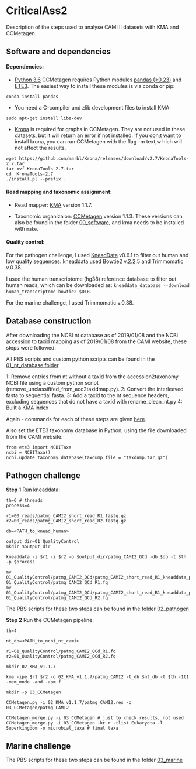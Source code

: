 # CriticalAss2
Description of the steps used to analyse CAMI II datasets with KMA and CCMetagen.


## Software and dependencies

#### Dependencies:

  * [Python 3.6](https://www.python.org/downloads/)
CCMetagen requires Python modules [pandas (>0.23)](https://pandas.pydata.org/) and [ETE3](http://etetoolkit.org/). The easiest way to install these modules is via conda or pip:

`conda install pandas`

  * You need a C-compiler and zlib development files to install KMA:

`sudo apt-get install libz-dev`


  * [Krona](https://github.com/marbl/Krona) is required for graphs in CCMetagen. They are not used in these datasets, but it will return an error if not installed. If you don;t want to install krona, you can run CCMetagen with the flag -m text,w hich will not affect the results.

```
wget https://github.com/marbl/Krona/releases/download/v2.7/KronaTools-2.7.tar
tar xvf KronaTools-2.7.tar 
cd  KronaTools-2.7
./install.pl --prefix . 
```

#### Read mapping and taxonomic assignment:

 * Read mapper: [KMA](https://bitbucket.org/genomicepidemiology/kma) version 1.1.7.

 * Taxonomic organizaion: [CCMetagen](https://github.com/vrmarcelino/CCMetagen) version 1.1.3.
These versions can also be found in the folder [00_software](https://github.com/vrmarcelino/CriticalAss2/tree/master/00_software), and kma needs to be installed with `make`.


#### Quality control:

For the pathogen challenge, I used [KneadData](http://huttenhower.sph.harvard.edu/kneaddata) v0.6.1 to filter out human and low quality sequences.
kneaddata used Bowtie2 v.2.2.5 and Trimmomatic v.0.38.

I used the human transcriptome (hg38) reference database to filter out human reads, which can be downloaded as: `kneaddata_database --download human_transcriptome bowtie2 $DIR`. 

For the marine challenge, I used Trimmomatic v.0.38.



## Database construction

After downloading the NCBI nt database as of 2019/01/08 and the NCBI accession to taxid mapping as of 2019/01/08 from the CAMI website, these steps were followed:

All PBS scripts and custom python scripts can be found in the [01_nt_database folder](https://github.com/vrmarcelino/CriticalAss2/tree/master/01_nt_database).

1: Remove entries from nt without a taxid from the accession2taxonomy NCBI file using a custom python script (remove_unclassififed_from_acc2taxidmap.py).
2: Convert the interleaved fasta to sequential fasta.
3: Add a taxid to the nt sequence headers, excluding sequences that do not have a taxid with rename_clean_nt.py
4: Built a KMA index

Again - commands for each of these steps are given [here](https://github.com/vrmarcelino/CriticalAss2/tree/master/01_nt_database).


Also set the ETE3 taxonomy database in Python, using the file downloaded from the CAMI website:

```
from ete3 import NCBITaxa
ncbi = NCBITaxa()
ncbi.update_taxonomy_database(taxdump_file = "taxdump.tar.gz")
```


## Pathogen challenge


**Step 1** Run kneaddata:
```
th=6 # threads
process=4

r1=00_reads/patmg_CAMI2_short_read_R1.fastq.gz
r2=00_reads/patmg_CAMI2_short_read_R2.fastq.gz

db=<PATH_to_knead_human>

output_dir=01_QualityControl
mkdir $output_dir

kneaddata -i $r1 -i $r2 -o $output_dir/patmg_CAMI2_QCd -db $db -t $th -p $process

mv 01_QualityControl/patmg_CAMI2_QCd/patmg_CAMI2_short_read_R1_kneaddata_paired_1.fastq 01_QualityControl/patmg_CAMI2_QCd_R1.fq
mv 01_QualityControl/patmg_CAMI2_QCd/patmg_CAMI2_short_read_R1_kneaddata_paired_2.fastq 01_QualityControl/patmg_CAMI2_QCd_R2.fq
```

The PBS scripts for these two steps can be found in the folder [02_pathogen](https://github.com/vrmarcelino/CriticalAss2/tree/master/02_pathogen)


**Step 2** Run the CCMetagen pipeline:
```
th=4

nt_db=<PATH_to_ncbi_nt_cami>

r1=01_QualityControl/patmg_CAMI2_QCd_R1.fq
r2=01_QualityControl/patmg_CAMI2_QCd_R2.fq

mkdir 02_KMA_v1.1.7

kma -ipe $r1 $r2 -o 02_KMA_v1.1.7/patmg_CAMI2 -t_db $nt_db -t $th -1t1 -mem_mode -and -apm f

mkdir -p 03_CCMetagen

CCMetagen.py -i 02_KMA_v1.1.7/patmg_CAMI2.res -o 03_CCMetagen/patmg_CAMI2

CCMetagen_merge.py -i 03_CCMetagen # just to check results, not used
CCMetagen_merge.py -i 03_CCMetagen -kr r -tlist Eukaryota -l Superkingdom -o microbial_taxa # final taxa
```



## Marine challenge

The PBS scripts for these two steps can be found in the folder [03_marine](https://github.com/vrmarcelino/CriticalAss2/tree/master/03_marine)









